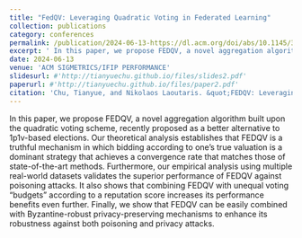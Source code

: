 ```yaml
---
title: "FedQV: Leveraging Quadratic Voting in Federated Learning"
collection: publications
category: conferences
permalink: /publication/2024-06-13-https://dl.acm.org/doi/abs/10.1145/3656006
excerpt: ' In this paper, we propose FEDQV, a novel aggregation algorithm built upon the quadratic voting scheme, recently proposed as a better alternative to 1p1v-based elections. Our theoretical analysis establishes that FEDQV is a truthful mechanism in which bidding according to one’s true valuation is a dominant strategy that achieves a convergence rate that matches those of state-of-the-art methods. Furthermore, our empirical analysis using multiple real-world datasets validates the superior performance of FEDQV against poisoning attacks. It also shows that combining FEDQV with unequal voting “budgets” according to a reputation score increases its performance benefits even further. Finally, we show that FEDQV can be easily combined with Byzantine-robust privacy-preserving mechanisms to enhance its robustness against both poisoning and privacy attacks.'
date: 2024-06-13
venue: 'ACM SIGMETRICS/IFIP PERFORMANCE'
slidesurl: #'http://tianyuechu.github.io/files/slides2.pdf'
paperurl: #'http://tianyuechu.github.io/files/paper2.pdf'
citation: 'Chu, Tianyue, and Nikolaos Laoutaris. &quot;FEDQV: Leveraging Quadratic Voting in Federated Learning.&quot; <i>ACM SIGMETRICS/IFIP PERFORMANCE 2024 Joint the ACM on Measurement and Analysis of Computing Systems</i>.'
---
```

In this paper, we propose FEDQV, a novel aggregation algorithm built upon the quadratic voting scheme, recently proposed as a better alternative to 1p1v-based elections. Our theoretical analysis establishes that FEDQV is a truthful mechanism in which bidding according to one’s true valuation is a dominant strategy that achieves a convergence rate that matches those of state-of-the-art methods. Furthermore, our empirical analysis using multiple real-world datasets validates the superior performance of FEDQV against poisoning attacks. It also shows that combining FEDQV with unequal voting “budgets” according to a reputation score increases its performance benefits even further. Finally, we show that FEDQV can be easily combined with Byzantine-robust privacy-preserving mechanisms to enhance its robustness against both poisoning and privacy attacks.

